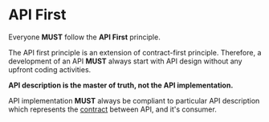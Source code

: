 # API First

Everyone **MUST** follow the **API First** principle.

The API first principle is an extension of contract-first principle. Therefore, a development of an API **MUST** always start with API design without any upfront coding activities.

**API description is the master of truth, not the API implementation.**

API implementation **MUST** always be compliant to particular API description which represents the [contract](./contract.md) between API, and it's consumer.

